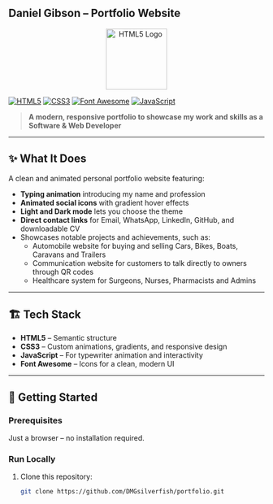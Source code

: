 ## Daniel Gibson – Portfolio Website

<p align="center">
  <a href="https://developer.mozilla.org/en-US/docs/Web/HTML">
    <img src="https://upload.wikimedia.org/wikipedia/commons/6/61/HTML5_logo_and_wordmark.svg" alt="HTML5 Logo" width="120"/>
  </a>
</p>

[![HTML5](https://img.shields.io/badge/HTML5-E34F26?style=flat&logo=html5&logoColor=white)](https://developer.mozilla.org/en-US/docs/Web/HTML)
[![CSS3](https://img.shields.io/badge/CSS3-1572B6?style=flat&logo=css3&logoColor=white)](https://developer.mozilla.org/en-US/docs/Web/CSS)
[![Font Awesome](https://img.shields.io/badge/Icons-Font%20Awesome-339AF0?style=flat&logo=fontawesome&logoColor=white)](https://fontawesome.com/)
[![JavaScript](https://img.shields.io/badge/JavaScript-F7DF1E?style=flat&logo=javascript&logoColor=black)](https://developer.mozilla.org/en-US/docs/Web/JavaScript)

> **A modern, responsive portfolio to showcase my work and skills as a Software & Web Developer**  

---

## ✨ What It Does
A clean and animated personal portfolio website featuring:
- **Typing animation** introducing my name and profession
- **Animated social icons** with gradient hover effects
- **Light and Dark mode** lets you choose the theme
- **Direct contact links** for Email, WhatsApp, LinkedIn, GitHub, and downloadable CV
- Showcases notable projects and achievements, such as:
  - Automobile website for buying and selling Cars, Bikes, Boats, Caravans and Trailers
  - Communication website for customers to talk directly to owners through QR codes
  - Healthcare system for Surgeons, Nurses, Pharmacists and Admins

---

## 🏗️ Tech Stack
- **HTML5** – Semantic structure
- **CSS3** – Custom animations, gradients, and responsive design
- **JavaScript** – For typewriter animation and interactivity
- **Font Awesome** – Icons for a clean, modern UI

---

## 🚀 Getting Started
### Prerequisites
Just a browser – no installation required.

### Run Locally
1. Clone this repository:
   ```bash
   git clone https://github.com/DMGsilverfish/portfolio.git
